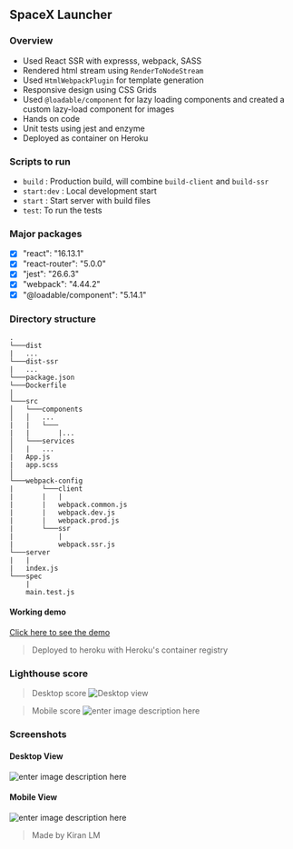 ## SpaceX Launcher

### Overview

- Used React SSR with expresss, webpack, SASS
- Rendered html stream using `RenderToNodeStream`
- Used `HtmlWebpackPlugin` for template generation
- Responsive design using CSS Grids
- Used `@loadable/component` for lazy loading components and created a custom lazy-load component for images
- Hands on code
- Unit tests using jest and enzyme
- Deployed as container on Heroku

### Scripts to run

- `build` : Production build, will combine `build-client` and `build-ssr`
- `start:dev` : Local development start
- `start` : Start server with build files
- `test`: To run the tests

### Major packages

- [x] "react": "16.13.1"
- [x] "react-router": "5.0.0"
- [x] "jest": "26.6.3"
- [x] "webpack": "4.44.2"
- [x] "@loadable/component": "5.14.1"

### Directory structure

```
.
└───dist
|   ...
└───dist-ssr
|   ...
└───package.json
└───Dockerfile
│
└───src
│   └───components
│   │   ...
|   |   └───
|   |       |...
│   └───services
│   |   ...
|   App.js
|   app.scss
│
└───webpack-config
|       └───client
|       |   |
|       |   webpack.common.js
|       |   webpack.dev.js
|       |   webpack.prod.js
|       └───ssr
|           |
|           webpack.ssr.js
└───server
|   |
|   index.js
└───spec
    |
    main.test.js
```

#### Working demo

[Click here to see the demo](https://spacex-launcher-ui.herokuapp.com)

> Deployed to heroku with Heroku's container registry

### Lighthouse score

> Desktop score
> ![Desktop view](https://images2.imgbox.com/b9/ab/ZXT5xIVs_o.png)

> Mobile score
> ![enter image description here](https://images2.imgbox.com/0a/e6/GcWH8Q82_o.png)

### Screenshots

#### Desktop View

![enter image description here](https://images2.imgbox.com/42/67/zDPMmTg4_o.png)

#### Mobile View

![enter image description here](https://images2.imgbox.com/12/6b/9BcXDyBj_o.png)

> Made by Kiran LM
